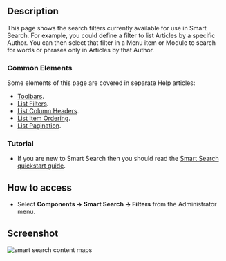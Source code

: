 <!-- Filename: Help4.x:Smart_Search:_Search_Filters / Display title: Smart Search: Search Filters -->

## Description

This page shows the search filters currently available for use in
Smart Search. For example, you could define a filter to list Articles by
a specific Author. You can then select that filter in a Menu item or
Module to search for words or phrases only in Articles by that Author.

### Common Elements

Some elements of this page are covered in separate Help articles:

* [Toolbars](jdocmanual?article=help/common-elements/toolbars).
* [List Filters](jdocmanual?article=help/common-elements/list-filters).
* [List Column Headers](jdocmanual?article=help/common-elements/list-column-headers).
* [List Item Ordering](jdocmanual?article=help/common-elements/list-ordering).
* [List Pagination](jdocmanual?article=help/common-elements/list-pagination).

### Tutorial

* If you are new to Smart Search then you should read the [Smart Search
  quickstart guide](https://docs.joomla.org/Smart_Search_quickstart_guide "Smart Search quickstart guide").

## How to access

- Select **Components → Smart Search → Filters** from the
  Administrator menu.

## Screenshot

![smart search content maps](../../../en/images/smart-search/smart-search-search-filters.png)

